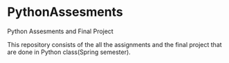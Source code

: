 # PythonAssesments
Python Assesments and Final Project

This repository consists of the all the assignments and the final project that are done in Python class(Spring semester).
